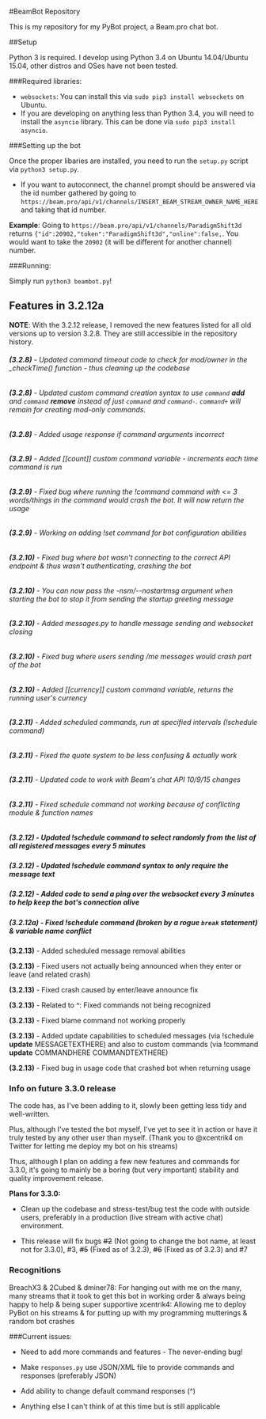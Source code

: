 #BeamBot Repository

This is my repository for my PyBot project, a Beam.pro chat bot.

##Setup

Python 3 is required. I develop using Python 3.4 on Ubuntu 14.04/Ubuntu 15.04, other distros and OSes have not been tested.

###Required libraries:

* `websockets`: You can install this via `sudo pip3 install websockets` on Ubuntu.
* If you are developing on anything less than Python 3.4, you will need to install the `asyncio` library. This can be done via `sudo pip3 install asyncio`.

###Setting up the bot

Once the proper libaries are installed, you need to run the `setup.py` script via `python3 setup.py`.

* If you want to autoconnect, the channel prompt should be answered via the id number gathered by going to `https://beam.pro/api/v1/channels/INSERT_BEAM_STREAM_OWNER_NAME_HERE` and taking that id number.

**Example**: Going to `https://beam.pro/api/v1/channels/ParadigmShift3d` returns `{"id":20902,"token":"ParadigmShift3d","online":false,`. You would want to take the `20902` (it will be different for another channel) number.

###Running:

Simply run `python3 beambot.py`!

## Features in 3.2.12a

**NOTE**: With the 3.2.12 release, I removed the new features listed for all old versions up to version 3.2.8. They are still accessible in the repository history.

###### **(3.2.8)** - Updated command timeout code to check for mod/owner in the \_checkTime() function - thus cleaning up the codebase

###### **(3.2.8)** - Updated custom command creation syntax to use `command` **add** and `command` **remove** instead of just `command` and `command-`. `command+` will remain for creating mod-only commands.

###### **(3.2.8)** - Added usage response if command arguments incorrect

###### **(3.2.9)** - Added [[count]] custom command variable - increments each time command is run

###### **(3.2.9)** - Fixed bug where running the !command command with <= 3 words/things in the command would crash the bot. It will now return the usage

###### **(3.2.9)** - Working on adding !set command for bot configuration abilities

###### **(3.2.10)** - Fixed bug where bot wasn't connecting to the correct API endpoint & thus wasn't authenticating, crashing the bot

###### **(3.2.10)** - You can now pass the -nsm/--nostartmsg argument when starting the bot to stop it from sending the startup greeting message

###### **(3.2.10)** - Added messages.py to handle message sending and websocket closing

###### **(3.2.10)** - Fixed bug where users sending /me messages would crash part of the bot

###### **(3.2.10)** - Added [[currency]] custom command variable, returns the running user's currency

###### **(3.2.11)** - Added scheduled commands, run at specified intervals (!schedule command)

###### **(3.2.11)** - Fixed the quote system to be less confusing & actually work

###### **(3.2.11)** - Updated code to work with Beam's chat API 10/9/15 changes

###### **(3.2.11)** - Fixed schedule command not working because of conflicting module & function names

##### **(3.2.12)** - 	Updated !schedule command to select randomly from the list of all registered messages every 5 minutes

##### **(3.2.12)** - Updated !schedule command syntax to only require the message text

##### **(3.2.12)** - Added code to send a ping over the websocket every 3 minutes to help keep the bot's connection alive

##### **(3.2.12a)** - Fixed !schedule command (broken by a rogue `break` statement) & variable name conflict

**(3.2.13)** - Added scheduled message removal abilities

**(3.2.13)** - Fixed users not actually being announced when they enter or leave (and related crash)

**(3.2.13)** - Fixed crash caused by enter/leave announce fix

**(3.2.13)** - Related to ^: Fixed commands not being recognized

**(3.2.13)** - Fixed blame command not working properly

**(3.2.13)** - Added update capabilities to scheduled messages (via !schedule **update** MESSAGETEXTHERE) and also to custom commands (via !command **update** COMMANDHERE COMMANDTEXTHERE)

**(3.2.13)** - Fixed bug in usage code that crashed bot when returning usage

### Info on future 3.3.0 release

The code has, as I've been adding to it, slowly been getting less tidy and well-written.

Plus, although I've tested the bot myself, I've yet to see it in action or have it truly tested by any other user than myself. (Thank you to @xcentrik4 on Twitter for letting me deploy my bot on his streams)

Thus, although I plan on adding a few new features and commands for 3.3.0, it's going to mainly be a boring (but very important) stability and quality improvement release.

**Plans for 3.3.0:**

* Clean up the codebase and stress-test/bug test the code with outside users, preferably in a production (live stream with active chat) environment.

* This release will fix bugs ~~#2~~ (Not going to change the bot name, at least not for 3.3.0), #3, ~~#5~~ (Fixed as of 3.2.3), ~~#6~~ (Fixed as of 3.2.3) and #7

### Recognitions
BreachX3 & 2Cubed & dminer78: For hanging out with me on the many, many streams that it took to get this bot in working order & always being happy to help & being super supportive
xcentrik4: Allowing me to deploy PyBot on his streams & for putting up with my programming mutterings & random bot crashes

###Current issues:

* Need to add more commands and features - The never-ending bug!

* Make `responses.py` use JSON/XML file to provide commands and responses (preferably JSON)

* Add ability to change default command responses (^)

* Anything else I can't think of at this time but is still applicable
